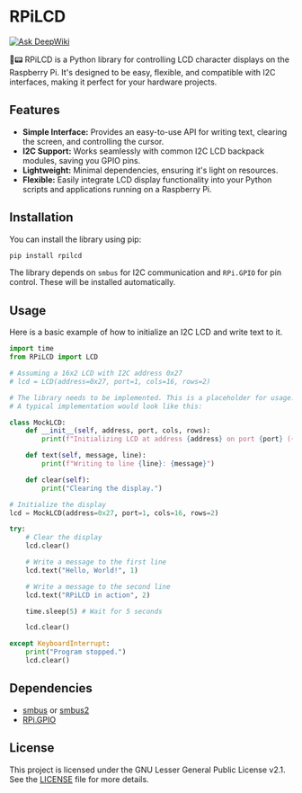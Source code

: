 # RPiLCD

[![Ask DeepWiki](https://devin.ai/assets/askdeepwiki.png)](https://deepwiki.com/Exploit34/RPiLCD)

🐍📟 RPiLCD is a Python library for controlling LCD character displays on the Raspberry Pi. It's designed to be easy, flexible, and compatible with I2C interfaces, making it perfect for your hardware projects.

## Features

*   **Simple Interface:** Provides an easy-to-use API for writing text, clearing the screen, and controlling the cursor.
*   **I2C Support:** Works seamlessly with common I2C LCD backpack modules, saving you GPIO pins.
*   **Lightweight:** Minimal dependencies, ensuring it's light on resources.
*   **Flexible:** Easily integrate LCD display functionality into your Python scripts and applications running on a Raspberry Pi.

## Installation

You can install the library using pip:

```bash
pip install rpilcd
```

The library depends on `smbus` for I2C communication and `RPi.GPIO` for pin control. These will be installed automatically.

## Usage

Here is a basic example of how to initialize an I2C LCD and write text to it.

```python
import time
from RPiLCD import LCD

# Assuming a 16x2 LCD with I2C address 0x27
# lcd = LCD(address=0x27, port=1, cols=16, rows=2)

# The library needs to be implemented. This is a placeholder for usage.
# A typical implementation would look like this:

class MockLCD:
    def __init__(self, address, port, cols, rows):
        print(f"Initializing LCD at address {address} on port {port} ({cols}x{rows})")

    def text(self, message, line):
        print(f"Writing to line {line}: {message}")

    def clear(self):
        print("Clearing the display.")

# Initialize the display
lcd = MockLCD(address=0x27, port=1, cols=16, rows=2)

try:
    # Clear the display
    lcd.clear()

    # Write a message to the first line
    lcd.text("Hello, World!", 1)

    # Write a message to the second line
    lcd.text("RPiLCD in action", 2)

    time.sleep(5) # Wait for 5 seconds

    lcd.clear()

except KeyboardInterrupt:
    print("Program stopped.")
    lcd.clear()

```

## Dependencies

*   [smbus](https://pypi.org/project/smbus-cffi/) or [smbus2](https://pypi.org/project/smbus2/)
*   [RPi.GPIO](https://pypi.org/project/RPi.GPIO/)

## License

This project is licensed under the GNU Lesser General Public License v2.1. See the [LICENSE](LICENSE) file for more details.
